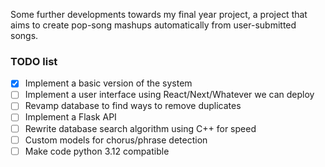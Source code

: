 Some further developments towards my final year project, a project that aims to create pop-song mashups automatically from user-submitted songs.

### TODO list
- [x] Implement a basic version of the system
- [ ] Implement a user interface using React/Next/Whatever we can deploy
- [ ] Revamp database to find ways to remove duplicates
- [ ] Implement a Flask API
- [ ] Rewrite database search algorithm using C++ for speed
- [ ] Custom models for chorus/phrase detection
- [ ] Make code python 3.12 compatible
